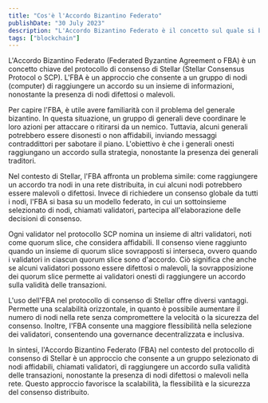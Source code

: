 ```yaml
---
title: "Cos'è l'Accordo Bizantino Federato"
publishDate: "30 July 2023"
description: "L'Accordo Bizantino Federato è il concetto sul quale si basa il protocollo della rete blockchain Stellar per raggiungere l'accordo tra i nodi della rete decentralizzata."
tags: ["blockchain"]
---
```


L'Accordo Bizantino Federato (Federated Byzantine Agreement o FBA) è un concetto chiave del protocollo di consenso di Stellar (Stellar Consensus Protocol o SCP). L'FBA è un approccio che consente a un gruppo di nodi (computer) di raggiungere un accordo su un insieme di informazioni, nonostante la presenza di nodi difettosi o malevoli.

Per capire l'FBA, è utile avere familiarità con il problema del generale bizantino. In questa situazione, un gruppo di generali deve coordinare le loro azioni per attaccare o ritirarsi da un nemico. Tuttavia, alcuni generali potrebbero essere disonesti o non affidabili, inviando messaggi contraddittori per sabotare il piano. L'obiettivo è che i generali onesti raggiungano un accordo sulla strategia, nonostante la presenza dei generali traditori.

Nel contesto di Stellar, l'FBA affronta un problema simile: come raggiungere un accordo tra nodi in una rete distribuita, in cui alcuni nodi potrebbero essere malevoli o difettosi. Invece di richiedere un consenso globale da tutti i nodi, l'FBA si basa su un modello federato, in cui un sottoinsieme selezionato di nodi, chiamati validatori, partecipa all'elaborazione delle decisioni di consenso.

Ogni validator nel protocollo SCP nomina un insieme di altri validatori, noti come quorum slice, che considera affidabili. Il consenso viene raggiunto quando un insieme di quorum slice sovrapposti si interseca, ovvero quando i validatori in ciascun quorum slice sono d'accordo. Ciò significa che anche se alcuni validatori possono essere difettosi o malevoli, la sovrapposizione dei quorum slice permette ai validatori onesti di raggiungere un accordo sulla validità delle transazioni.

L'uso dell'FBA nel protocollo di consenso di Stellar offre diversi vantaggi. Permette una scalabilità orizzontale, in quanto è possibile aumentare il numero di nodi nella rete senza compromettere la velocità o la sicurezza del consenso. Inoltre, l'FBA consente una maggiore flessibilità nella selezione dei validatori, consentendo una governance decentralizzata e inclusiva.

In sintesi, l'Accordo Bizantino Federato (FBA) nel contesto del protocollo di consenso di Stellar è un approccio che consente a un gruppo selezionato di nodi affidabili, chiamati validatori, di raggiungere un accordo sulla validità delle transazioni, nonostante la presenza di nodi difettosi o malevoli nella rete. Questo approccio favorisce la scalabilità, la flessibilità e la sicurezza del consenso distribuito.
